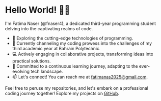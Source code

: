 # Hello World! 👩‍💻

I'm Fatima Naser (@fnaser4), a dedicated third-year programming student delving into the captivating realms of code.

- 👀 Exploring the cutting-edge technologies of programming.
- 🚀 Currently channeling my coding prowess into the challenges of my third academic year at Bahrain Polytechnic.
- 💻 Actively engaging in collaborative projects, transforming ideas into practical solutions.
- 🌱 Committed to a continuous learning journey, adapting to the ever-evolving tech landscape.
- 📫 Let's connect! You can reach me at [fatimanas2025@gmail.com](mailto:fatimanas2025@gmail.com).

Feel free to peruse my repositories, and let's embark on a professional coding journey together!
Explore my projects on [GitHub](https://github.com/fnaser4/Projects).
